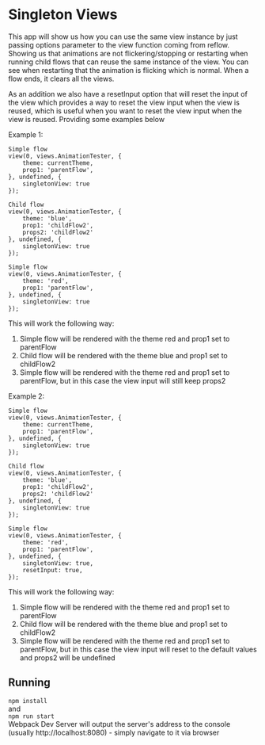 # Singleton Views
This app will show us how you can use the same view instance by just passing options parameter to the view function coming from reflow. Showing us that animations are not flickering/stopping or restarting when running child flows that can reuse the same instance of the view. You can see when restarting that the animation is flicking which is normal. When a flow ends, it clears all the views.

As an addition we also have a resetInput option that will reset the input of the view which provides a way to reset the view input when the view is reused, which is useful when you want to reset the view input when the view is reused. Providing some examples below 

Example 1:

```
Simple flow
view(0, views.AnimationTester, {
	theme: currentTheme,
	prop1: 'parentFlow',
}, undefined, {
	singletonView: true
});

Child flow
view(0, views.AnimationTester, {
	theme: 'blue',
	prop1: 'childFlow2',
    props2: 'childFlow2'
}, undefined, {
	singletonView: true
});

Simple flow
view(0, views.AnimationTester, {
	theme: 'red',
	prop1: 'parentFlow',
}, undefined, {
	singletonView: true
});
```

This will work the following way:
1. Simple flow will be rendered with the theme red and prop1 set to parentFlow
2. Child flow will be rendered with the theme blue and prop1 set to childFlow2
3. Simple flow will be rendered with the theme red and prop1 set to parentFlow, but in this case the view input will still keep props2


Example 2:

```
Simple flow
view(0, views.AnimationTester, {
	theme: currentTheme,
	prop1: 'parentFlow',
}, undefined, {
	singletonView: true
});

Child flow
view(0, views.AnimationTester, {
	theme: 'blue',
	prop1: 'childFlow2',
    props2: 'childFlow2'
}, undefined, {
	singletonView: true
});

Simple flow
view(0, views.AnimationTester, {
	theme: 'red',
	prop1: 'parentFlow',
}, undefined, {
	singletonView: true,
    resetInput: true,
});
```

This will work the following way:
1. Simple flow will be rendered with the theme red and prop1 set to parentFlow
2. Child flow will be rendered with the theme blue and prop1 set to childFlow2
3. Simple flow will be rendered with the theme red and prop1 set to parentFlow, but in this case the view input will reset to the default values and props2 will be undefined

## Running
`npm install` \
and \
`npm run start`\
Webpack Dev Server will output the server's address to the console (usually http://localhost:8080) - simply navigate to it via browser 